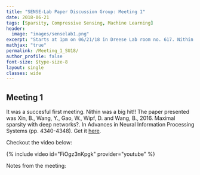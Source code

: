 ```yaml
---
title: "SENSE-Lab Paper Discussion Group: Meeting 1"
date: 2018-06-21 
tags: [Sparsity, Compressive Sensing, Machine Learning]
header:
  image: "images/senselab1.png"
excerpt: "Starts at 1pm on 06/21/18 in Dreese Lab room no. 617. Nithin Sugavanam (.1@osu.edu) will be presenting the first paper."
mathjax: "true"
permalink: /Meeting_1_SU18/
author_profile: false
font-size: $type-size-8
layout: single
classes: wide
---
```



## Meeting 1


It was a succesful first meeting. Nithin was a big hit!!
The paper presented was Xin, B., Wang, Y., Gao, W., Wipf, D. and Wang, B., 2016. Maximal sparsity with deep networks?. In Advances in Neural Information Processing Systems (pp. 4340-4348).
Get it [here](https://arxiv.org/pdf/1605.01636.pdf).

Checkout the video below: 

{% include video id="FiOgz3nKpgk" provider="youtube" %}

Notes from the meeting:


<!---
Python Code Block:

```python 
    import keras as kr
    print('Hello')
    
    
```

[here](https://www.youtube.com/watch?v=FiOgz3nKpgk)


Just trying out some latex math: $$4+x<3+y$$

Trying some images:

<img src="{{ site.url }}{{ site.baseurl }}/images/screenshot-layouts.png" alt="Just Random">

<figure>
    <a href="/assets/images/image-filename-1-large.jpg"><img src="/images/screenshot-layouts.png"></a>
    <figcaption>Caption describing image.</figcaption>
</figure>

--->